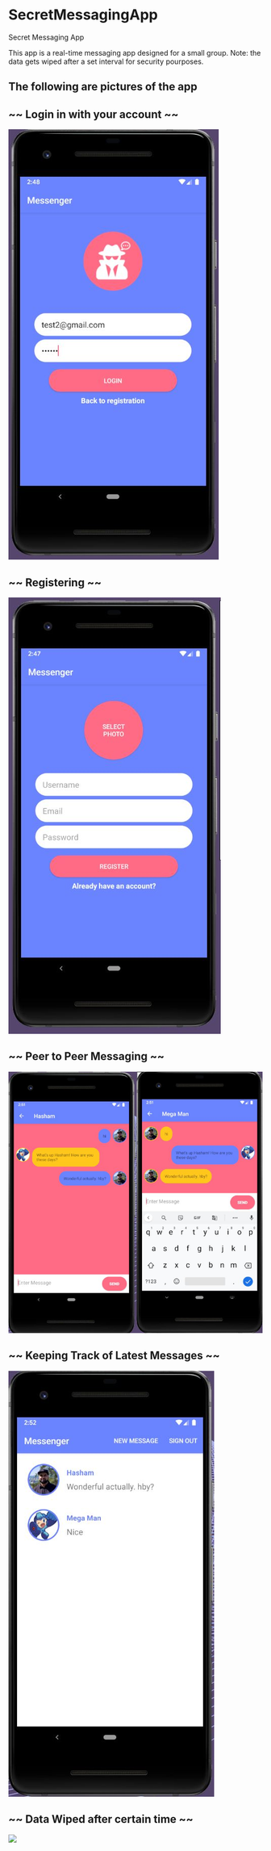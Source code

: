 # SecretMessagingApp
Secret Messaging App

This app is a real-time messaging app designed for a small group. Note: the data gets wiped after a set interval for security pourposes.

## The following are pictures of the app

## ~~ Login in with your account ~~
![](app-images/LoginPage.JPG)

## ~~ Registering ~~
![](app-images/RegisterPage.JPG)

## ~~ Peer to Peer Messaging ~~
![](app-images/Messaging.JPG)

## ~~ Keeping Track of Latest Messages ~~
![](app-images/LatestMessages.JPG)

## ~~ Data Wiped after certain time ~~
![](app-images/DataWipedAfter24hrs.JPG)

